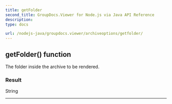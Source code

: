 ```yaml
---
title: getFolder
second_title: GroupDocs.Viewer for Node.js via Java API Reference
description: 
type: docs

url: /nodejs-java/groupdocs.viewer/archiveoptions/getfolder/
---
```


## getFolder()  function

 The folder inside the archive to be rendered.
 

### Result
String


---


